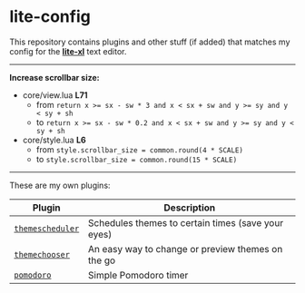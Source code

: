 # lite-config
This repository contains plugins and other stuff (if added) that matches my config for the 
**[lite-xl](https://github.com/franko/lite-xl)** text editor.

---

**Increase scrollbar size:**
- core/view.lua **L71**
  - from `return x >= sx - sw * 3 and x < sx + sw and y >= sy and y < sy + sh`
  - to `return x >= sx - sw * 0.2 and x < sx + sw and y >= sy and y < sy + sh`
- core/style.lua **L6**
  - from `style.scrollbar_size = common.round(4 * SCALE)`
  - to `style.scrollbar_size = common.round(15 * SCALE)`
  
---

These are my own plugins:

Plugin | Description
-------|-----------------------------------------
[`themescheduler`](plugins/themescheduler.lua?raw=1) | Schedules themes to certain times (save your eyes)
[`themechooser`](plugins/themechooser.lua?raw=1) | An easy way to change or preview themes on the go
[`pomodoro`](plugins/pomodoro.lua?raw=1) | Simple Pomodoro timer

